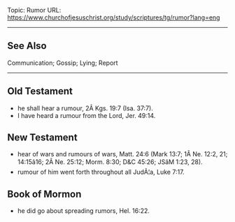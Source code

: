 Topic: Rumor
URL: https://www.churchofjesuschrist.org/study/scriptures/tg/rumor?lang=eng

---

## See Also

Communication; Gossip; Lying; Report

---

## Old Testament

- he shall hear a rumour, 2Â Kgs. 19:7 (Isa. 37:7).
- I have heard a rumour from the Lord, Jer. 49:14.

## New Testament

- hear of wars and rumours of wars, Matt. 24:6 (Mark 13:7; 1Â Ne. 12:2, 21; 14:15â16; 2Â Ne. 25:12; Morm. 8:30; D&C 45:26; JSâM 1:23, 28).
- rumour of him went forth throughout all JudÃ¦a, Luke 7:17.

## Book of Mormon

- he did go about spreading rumors, Hel. 16:22.

